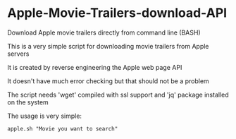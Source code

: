 # Apple-Movie-Trailers-download-API
Download Apple movie trailers directly from command line (BASH)

This is a very simple script for downloading movie trailers from Apple servers

It is created by reverse engineering the Apple web page API

It doesn't have much error checking but that should not be a problem

The script needs 'wget' compiled with ssl support and 'jq' package installed on the system

The usage is very simple:

    apple.sh "Movie you want to search"
